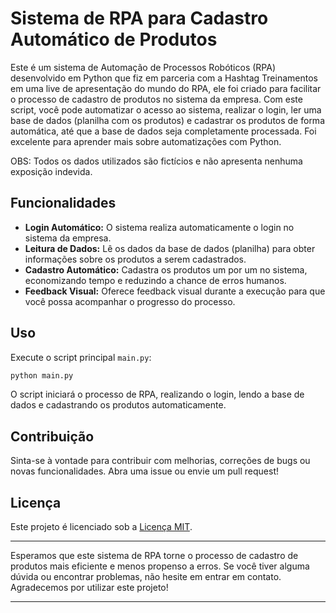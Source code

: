 # Sistema de RPA para Cadastro Automático de Produtos

Este é um sistema de Automação de Processos Robóticos (RPA) desenvolvido em Python que fiz em parceria com a Hashtag Treinamentos em uma live de apresentação do mundo do RPA, ele foi criado para facilitar o processo de cadastro de produtos no sistema da empresa. Com este script, você pode automatizar o acesso ao sistema, realizar o login, ler uma base de dados (planilha com os produtos) e cadastrar os produtos de forma automática, até que a base de dados seja completamente processada.
Foi excelente para aprender mais sobre automatizações com Python.

OBS: Todos os dados utilizados são fictícios e não apresenta nenhuma exposição indevida.

## Funcionalidades

- **Login Automático:** O sistema realiza automaticamente o login no sistema da empresa.
- **Leitura de Dados:** Lê os dados da base de dados (planilha) para obter informações sobre os produtos a serem cadastrados.
- **Cadastro Automático:** Cadastra os produtos um por um no sistema, economizando tempo e reduzindo a chance de erros humanos.
- **Feedback Visual:** Oferece feedback visual durante a execução para que você possa acompanhar o progresso do processo.


## Uso

Execute o script principal `main.py`:

```bash
python main.py
```

O script iniciará o processo de RPA, realizando o login, lendo a base de dados e cadastrando os produtos automaticamente.

## Contribuição

Sinta-se à vontade para contribuir com melhorias, correções de bugs ou novas funcionalidades. Abra uma issue ou envie um pull request!

## Licença

Este projeto é licenciado sob a [Licença MIT](LICENSE.md).

---

Esperamos que este sistema de RPA torne o processo de cadastro de produtos mais eficiente e menos propenso a erros. Se você tiver alguma dúvida ou encontrar problemas, não hesite em entrar em contato. Agradecemos por utilizar este projeto!

---

